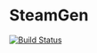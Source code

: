# SteamGen

[![Build Status](https://github.com/phillipbuelow/SteamGen/actions/workflows/CI.yml/badge.svg?branch=main)](https://github.com/phillipbuelow/SteamGen/actions/workflows/CI.yml?query=branch%3Amain)
